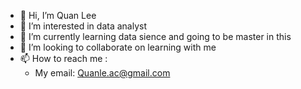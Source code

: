- 👋 Hi, I’m Quan Lee
- 👀 I’m interested in data analyst
- 🌱 I’m currently learning data sience and going to be master in this
- 💞️ I’m looking to collaborate on learning with me
- 📫 How to reach me : 
  + My email: Quanle.ac@gmail.com

<!---
quanle/quanle is a ✨ special ✨ repository because its `README.md` (this file) appears on your GitHub profile.
You can click the Preview link to take a look at your changes.
--->
